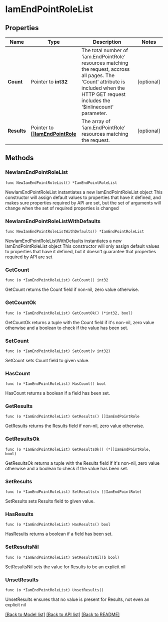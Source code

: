 # IamEndPointRoleList

## Properties

Name | Type | Description | Notes
------------ | ------------- | ------------- | -------------
**Count** | Pointer to **int32** | The total number of &#39;iam.EndPointRole&#39; resources matching the request, accross all pages. The &#39;Count&#39; attribute is included when the HTTP GET request includes the &#39;$inlinecount&#39; parameter. | [optional] 
**Results** | Pointer to [**[]IamEndPointRole**](IamEndPointRole.md) | The array of &#39;iam.EndPointRole&#39; resources matching the request. | [optional] 

## Methods

### NewIamEndPointRoleList

`func NewIamEndPointRoleList() *IamEndPointRoleList`

NewIamEndPointRoleList instantiates a new IamEndPointRoleList object
This constructor will assign default values to properties that have it defined,
and makes sure properties required by API are set, but the set of arguments
will change when the set of required properties is changed

### NewIamEndPointRoleListWithDefaults

`func NewIamEndPointRoleListWithDefaults() *IamEndPointRoleList`

NewIamEndPointRoleListWithDefaults instantiates a new IamEndPointRoleList object
This constructor will only assign default values to properties that have it defined,
but it doesn't guarantee that properties required by API are set

### GetCount

`func (o *IamEndPointRoleList) GetCount() int32`

GetCount returns the Count field if non-nil, zero value otherwise.

### GetCountOk

`func (o *IamEndPointRoleList) GetCountOk() (*int32, bool)`

GetCountOk returns a tuple with the Count field if it's non-nil, zero value otherwise
and a boolean to check if the value has been set.

### SetCount

`func (o *IamEndPointRoleList) SetCount(v int32)`

SetCount sets Count field to given value.

### HasCount

`func (o *IamEndPointRoleList) HasCount() bool`

HasCount returns a boolean if a field has been set.

### GetResults

`func (o *IamEndPointRoleList) GetResults() []IamEndPointRole`

GetResults returns the Results field if non-nil, zero value otherwise.

### GetResultsOk

`func (o *IamEndPointRoleList) GetResultsOk() (*[]IamEndPointRole, bool)`

GetResultsOk returns a tuple with the Results field if it's non-nil, zero value otherwise
and a boolean to check if the value has been set.

### SetResults

`func (o *IamEndPointRoleList) SetResults(v []IamEndPointRole)`

SetResults sets Results field to given value.

### HasResults

`func (o *IamEndPointRoleList) HasResults() bool`

HasResults returns a boolean if a field has been set.

### SetResultsNil

`func (o *IamEndPointRoleList) SetResultsNil(b bool)`

 SetResultsNil sets the value for Results to be an explicit nil

### UnsetResults
`func (o *IamEndPointRoleList) UnsetResults()`

UnsetResults ensures that no value is present for Results, not even an explicit nil

[[Back to Model list]](../README.md#documentation-for-models) [[Back to API list]](../README.md#documentation-for-api-endpoints) [[Back to README]](../README.md)


